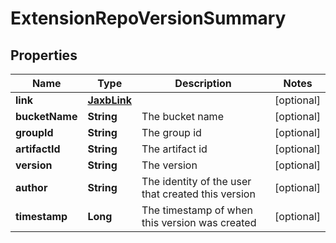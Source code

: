 # ExtensionRepoVersionSummary

## Properties
Name | Type | Description | Notes
------------ | ------------- | ------------- | -------------
**link** | [**JaxbLink**](JaxbLink.md) |  |  [optional]
**bucketName** | **String** | The bucket name |  [optional]
**groupId** | **String** | The group id |  [optional]
**artifactId** | **String** | The artifact id |  [optional]
**version** | **String** | The version |  [optional]
**author** | **String** | The identity of the user that created this version |  [optional]
**timestamp** | **Long** | The timestamp of when this version was created |  [optional]
